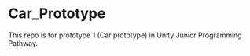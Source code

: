 # Car_Prototype
 This repo is for prototype 1 (Car prototype) in Unity Junior Programming Pathway. 
